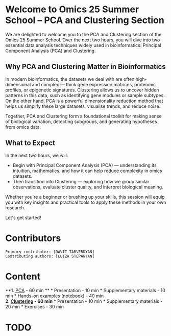# Welcome to Omics 25 Summer School – PCA and Clustering Section

We are delighted to welcome you to the PCA and Clustering section of the Omics 25 Summer School. Over the next two hours, you will dive into two essential data analysis techniques widely used in bioinformatics: Principal Component Analysis (PCA) and Clustering.

## Why PCA and Clustering Matter in Bioinformatics

In modern bioinformatics, the datasets we deal with are often high-dimensional and complex — think gene expression matrices, proteomic profiles, or epigenetic signatures. Clustering allows us to uncover hidden patterns in this data, such as identifying gene modules or sample subtypes. On the other hand, PCA is a powerful dimensionality reduction method that helps us simplify these large datasets, visualise trends, and reduce noise.

Together, PCA and Clustering form a foundational toolkit for making sense of biological variation, detecting subgroups, and generating hypotheses from omics data.

## What to Expect

In the next two hours, we will:
* Begin with Principal Component Analysis (PCA) — understanding its intuition, mathematics, and how it can help reduce complexity in omics datasets.
* Then transition into Clustering — exploring how we group similar observations, evaluate cluster quality, and interpret biological meaning.

Whether you're a beginner or brushing up your skills, this session will equip you with key insights and practical tools to apply these methods in your own research.

Let's get started!
# Contributors
    Primary contributor: [DAVIT TARVERDYAN]
    Contributing authors: [LUIZA STEPANYAN]   
# Content  
  **1. [PCA](./1.PCA) - 60 min **
        * Presentation - 10 min
        * Supplementary materials - 10 min
        * Hands-on examples (notebook) - 40 min  
  **2. [Clustering](./2.Clustering) - 60 min**
        * Presentation - 10 min
        * Supplementary materials - 20 min
        * Exercises - 30 min
  
# TODO


 
  
